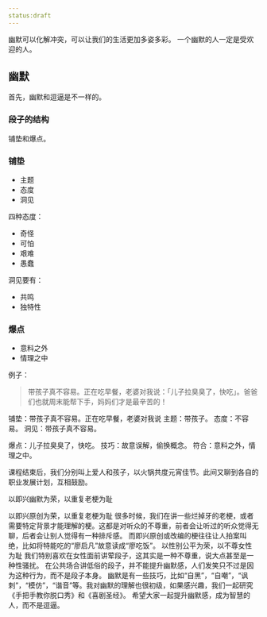 ```yaml
---
status:draft
---
```

幽默可以化解冲突，可以让我们的生活更加多姿多彩。
一个幽默的人一定是受欢迎的人。

## 幽默
首先，幽默和逗逼是不一样的。


### 段子的结构
铺垫和爆点。

### 铺垫
* 主题
* 态度
* 洞见

四种态度：
* 奇怪
* 可怕
* 艰难
* 愚蠢
 
洞见要有：
* 共鸣
* 独特性

### 爆点
* 意料之外
* 情理之中

例子：
>带孩子真不容易。正在吃早餐，老婆对我说：「儿子拉臭臭了，快吃」。爸爸们也就周末能帮下手，妈妈们才是最辛苦的！

铺垫：带孩子真不容易。正在吃早餐，老婆对我说
主题：带孩子。
态度：不容易。
洞见：带孩子真不容易。

爆点：儿子拉臭臭了，快吃。
技巧：故意误解，偷换概念。
符合：意料之外，情理之中。

课程结束后，我们分别叫上爱人和孩子，以火锅共度元宵佳节。此间又聊到各自的职业发展计划，互相鼓励。


以即兴幽默为荣，以重复老梗为耻

以即兴原创为荣，以重复老梗为耻
很多时候，我们在讲一些烂掉牙的老梗，或者需要特定背景才能理解的梗。这都是对听众的不尊重，前者会让听过的听众觉得无聊，后者会让别人觉得有一种排斥感。
而即兴原创或改编的梗往往让人拍案叫绝，比如将特能吃的“廖启凡”故意读成“廖吃饭”。
以性别公平为荣，以不尊女性为耻
我们特别喜欢在女性面前讲荤段子，这其实是一种不尊重，说大点甚至是一种性骚扰。
在公共场合讲低俗的段子，并不能提升幽默感，人们发笑只不过是因为这种行为，而不是段子本身。
幽默是有一些技巧，比如“自黑”，“自嘲”，“讽刺”，“模仿”，“谐音”等。我对幽默的理解也很初级，如果感兴趣，我们一起研究《手把手教你脱口秀》和《喜剧圣经》。 
希望大家一起提升幽默感，成为智慧的人，而不是逗逼。